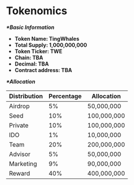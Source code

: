 # Tokenomics

_**\*Basic Information**_

* **Token Name: TingWhales**
* **Total Supply: 1,000,000,000**
* **Token Ticker: TWE**
* **Chain: TBA**
* **Decimal: TBA**
* **Contract address: TBA**

_**\*Allocation**_

| **Distribution** | **Percentage** | **Allocation** |
| ---------------- | -------------- | -------------- |
| Airdrop          | 5%             | 50,000,000     |
| Seed             | 10%            | 100,000,000    |
| Private          | 10%            | 100,000,000    |
| IDO              | 1%             | 10,000,000     |
| Team             | 20%            | 200,000,000    |
| Advisor          | 5%             | 50,000,000     |
| Marketing        | 9%             | 90,000,000     |
| Reward           | 40%            | 400,000,000    |
